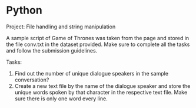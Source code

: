 # Python
Project: File handling and string manipulation

A sample script of Game of Thrones was taken from the page and stored in the file conv.txt in
the dataset provided. Make sure to complete all the tasks and follow the submission guidelines.

Tasks:

1. Find out the number of unique dialogue speakers in the sample conversation?
2. Create a new text file by the name of the dialogue speaker and store the unique words
spoken by that character in the respective text file. Make sure there is only one word
every line.
